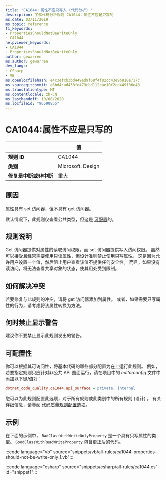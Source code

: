```yaml
---
title: 'CA1044：属性不应只写入 (代码分析) '
description: 了解代码分析规则 CA1044：属性不应是只写的
ms.date: 03/11/2019
ms.topic: reference
f1_keywords:
- PropertiesShouldNotBeWriteOnly
- CA1044
helpviewer_keywords:
- CA1044
- PropertiesShouldNotBeWriteOnly
author: gewarren
ms.author: gewarren
dev_langs:
- CSharp
- VB
ms.openlocfilehash: e4c3efcb3bd449ed9f68f4f82cc43e9b818e717c
ms.sourcegitcommit: a6bd4cad438fe479cbd112eae10f2cd449f06e40
ms.translationtype: MT
ms.contentlocale: zh-CN
ms.lasthandoff: 10/08/2020
ms.locfileid: "96590855"
---
```

# <a name="ca1044-properties-should-not-be-write-only"></a>CA1044:属性不应是只写的

| | 值 |
|-|-|
| **规则 ID** |CA1044|
| **类别** |Microsoft. Design|
| **修复是中断或非中断** |重大|

## <a name="cause"></a>原因

属性具有 set 访问器，但不具有 get 访问器。

默认情况下，此规则仅查看公共类型，但这是 [可配置](#configurability)的。

## <a name="rule-description"></a>规则说明

Get 访问器提供对属性的读取访问权限，而 set 访问器提供写入访问权限。 虽然可以接受且经常需要使用只读属性，但设计准则禁止使用只写属性。 这是因为允许用户设置一个值，然后阻止用户查看该值不提供任何安全性。 而且，如果没有读访问，将无法查看共享对象的状态，使其用处受到限制。

## <a name="how-to-fix-violations"></a>如何解决冲突

若要修复与此规则的冲突，请将 get 访问器添加到属性。 或者，如果需要只写属性的行为，请考虑将该属性转换为方法。

## <a name="when-to-suppress-warnings"></a>何时禁止显示警告

建议你不要禁止显示此规则发出的警告。

## <a name="configurability"></a>可配置性

你可以根据其可访问性，将基本代码的哪些部分配置为在上运行此规则。 例如，若要指定规则只应针对非公共 API 图面运行，请在项目中的 *editorconfig* 文件中添加以下键/值对：

```ini
dotnet_code_quality.ca1044.api_surface = private, internal
```

您可以为此规则配置此选项，对于所有规则或此类别中的所有规则 (设计) 。 有关详细信息，请参阅 [代码质量规则配置选项](../code-quality-rule-options.md)。

## <a name="example"></a>示例

在下面的示例中， `BadClassWithWriteOnlyProperty` 是一个具有只写属性的类型。 `GoodClassWithReadWriteProperty` 包含更正后的代码。

:::code language="vb" source="snippets/vb/all-rules/ca1044-properties-should-not-be-write-only_1.vb":::

:::code language="csharp" source="snippets/csharp/all-rules/ca1044.cs" id="snippet1":::
